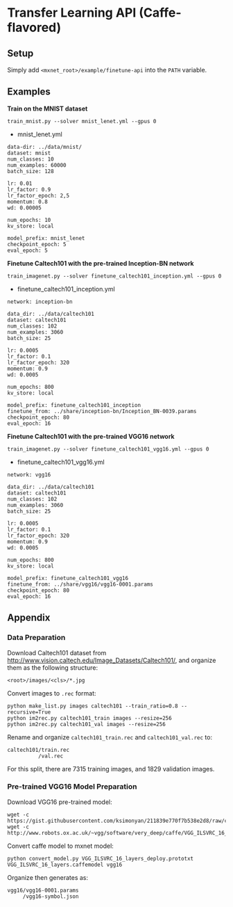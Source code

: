Transfer Learning API (Caffe-flavored)
======================================

Setup
-----

Simply add `<mxnet_root>/example/finetune-api` into the `PATH` variable.

Examples
--------

**Train on the MNIST dataset**

```
train_mnist.py --solver mnist_lenet.yml --gpus 0
```

* mnist_lenet.yml

```
data-dir: ../data/mnist/
dataset: mnist
num_classes: 10
num_examples: 60000
batch_size: 128

lr: 0.01
lr_factor: 0.9
lr_factor_epoch: 2,5
momentum: 0.8
wd: 0.00005

num_epochs: 10
kv_store: local

model_prefix: mnist_lenet
checkpoint_epoch: 5
eval_epoch: 5
```

**Finetune Caltech101 with the pre-trained Inception-BN network**

```
train_imagenet.py --solver finetune_caltech101_inception.yml --gpus 0
```

* finetune_caltech101_inception.yml

```
network: inception-bn

data_dir: ../data/caltech101
dataset: caltech101
num_classes: 102
num_examples: 3060
batch_size: 25

lr: 0.0005
lr_factor: 0.1
lr_factor_epoch: 320
momentum: 0.9
wd: 0.0005

num_epochs: 800
kv_store: local

model_prefix: finetune_caltech101_inception
finetune_from: ../share/inception-bn/Inception_BN-0039.params
checkpoint_epoch: 80
eval_epoch: 16
```

**Finetune Caltech101 with the pre-trained VGG16 network**

```
train_imagenet.py --solver finetune_caltech101_vgg16.yml --gpus 0
```

* finetune_caltech101_vgg16.yml

```
network: vgg16

data_dir: ../data/caltech101
dataset: caltech101
num_classes: 102
num_examples: 3060
batch_size: 25

lr: 0.0005
lr_factor: 0.1
lr_factor_epoch: 320
momentum: 0.9
wd: 0.0005

num_epochs: 800
kv_store: local

model_prefix: finetune_caltech101_vgg16
finetune_from: ../share/vgg16/vgg16-0001.params
checkpoint_epoch: 80
eval_epoch: 16
```

Appendix
--------

### Data Preparation

Download Caltech101 dataset from <http://www.vision.caltech.edu/Image_Datasets/Caltech101/>, and organize them as the following structure:

```
<root>/images/<cls>/*.jpg
```

Convert images to `.rec` format:

```
python make_list.py images caltech101 --train_ratio=0.8 --recursive=True
python im2rec.py caltech101_train images --resize=256
python im2rec.py caltech101_val images --resize=256
```

Rename and organize `caltech101_train.rec` and `caltech101_val.rec` to:

```
caltech101/train.rec
          /val.rec
```

For this split, there are 7315 training images, and 1829 validation images.

### Pre-trained VGG16 Model Preparation

Download VGG16 pre-trained model:

```
wget -c https://gist.githubusercontent.com/ksimonyan/211839e770f7b538e2d8/raw/c3ba00e272d9f48594acef1f67e5fd12aff7a806/VGG_ILSVRC_16_layers_deploy.prototxt
wget -c http://www.robots.ox.ac.uk/~vgg/software/very_deep/caffe/VGG_ILSVRC_16_layers.caffemodel
```

Convert caffe model to mxnet model:

```
python convert_model.py VGG_ILSVRC_16_layers_deploy.prototxt VGG_ILSVRC_16_layers.caffemodel vgg16
```

Organize then generates as:

```
vgg16/vgg16-0001.params
     /vgg16-symbol.json
```